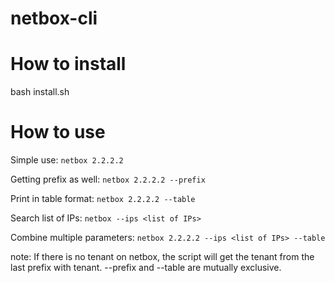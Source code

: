 # netbox-cli

# How to install

bash install.sh

# How to use

Simple use:
`netbox 2.2.2.2`

Getting prefix as well:
`netbox 2.2.2.2 --prefix`

Print in table format:
`netbox 2.2.2.2 --table`

Search list of IPs:
`netbox --ips <list of IPs>`

Combine multiple parameters:
`netbox 2.2.2.2 --ips <list of IPs> --table`

note:
If there is no tenant on netbox, the script will get the tenant from the last prefix with tenant.
--prefix and --table are mutually exclusive.